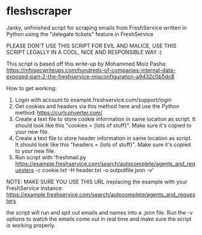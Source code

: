 

# fleshscraper
Janky, unfinished script for scraping emails from FreshService written in Python using the "delegate tickets" feature in FreshService

PLEASE DON'T USE THIS SCRIPT FOR EVIL AND MALICE, USE THIS SCRIPT LEGALLY IN A COOL, NICE AND RESPONSIBLE WAY :) 

This script is based off this write-up by Mohammed Moiz Pasha: https://infosecwriteups.com/hundreds-of-companies-internal-data-exposed-part-2-the-freshservice-misconfiguration-a9432c0b5dc8

How to get working: 

1. Login with account to example.freshservice.com/support/login
2. Get cookies and headers via this method here and use the Python method: https://curlconverter.com/ 
3. Create a text file to store cookie information in same location as script. It should look like this "cookies = {lots of stuff}". Make sure it's copied to your new file.
4. Create a text file to store header information in same location as script. It should look like this "headers = {lots of stuff}". Make sure it's copied to your new file.
5. Run script with 'freshmail.py https://example.freshservice.com/search/autocomplete/agents_and_requesters -c cookie.txt -H header.txt -o outputfile.json -v'

NOTE: MAKE SURE YOU USE THIS URL (replacing the example with your FreshService instance: https://example.freshservice.com/search/autocomplete/agents_and_requesters

the script will run and spit out emails and names into a .json file. Run the -v options to watch the emails come out in real time and make sure the script is working properly. 

